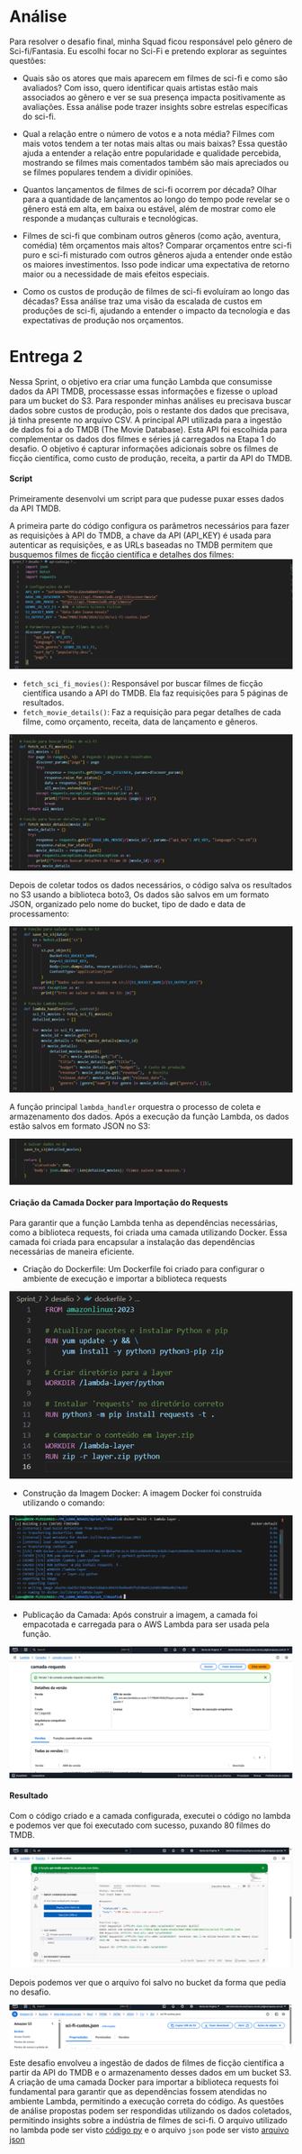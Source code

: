 # Análise
Para resolver o desafio final, minha Squad ficou responsável pelo gênero de Sci-fi/Fantasia. Eu escolhi focar no Sci-Fi e pretendo explorar as seguintes questões:

- Quais são os atores que mais aparecem em filmes de sci-fi e como são avaliados?
Com isso, quero identificar quais artistas estão mais associados ao gênero e ver se sua presença impacta positivamente as avaliações. Essa análise pode trazer insights sobre estrelas específicas do sci-fi.

- Qual a relação entre o número de votos e a nota média?
Filmes com mais votos tendem a ter notas mais altas ou mais baixas? Essa questão ajuda a entender a relação entre popularidade e qualidade percebida, mostrando se filmes mais comentados também são mais apreciados ou se filmes populares tendem a dividir opiniões.

- Quantos lançamentos de filmes de sci-fi ocorrem por década?
Olhar para a quantidade de lançamentos ao longo do tempo pode revelar se o gênero está em alta, em baixa ou estável, além de mostrar como ele responde a mudanças culturais e tecnológicas.

- Filmes de sci-fi que combinam outros gêneros (como ação, aventura, comédia) têm orçamentos mais altos?
Comparar orçamentos entre sci-fi puro e sci-fi misturado com outros gêneros ajuda a entender onde estão os maiores investimentos. Isso pode indicar uma expectativa de retorno maior ou a necessidade de mais efeitos especiais.

- Como os custos de produção de filmes de sci-fi evoluíram ao longo das décadas?
Essa análise traz uma visão da escalada de custos em produções de sci-fi, ajudando a entender o impacto da tecnologia e das expectativas de produção nos orçamentos.

# Entrega 2 

Nessa Sprint, o objetivo era criar uma função Lambda que consumisse dados da API TMDB, processasse essas informações e fizesse o upload para um bucket do S3. Para responder minhas análises eu precisava buscar dados sobre custos de produção, pois o restante dos dados que precisava, já tinha presente no arquivo CSV. A principal API utilizada para a ingestão de dados foi a do TMDB (The Movie Database). Esta API foi escolhida para complementar os dados dos filmes e séries já carregados na Etapa 1 do desafio. O objetivo é capturar informações adicionais sobre os filmes de ficção científica, como custo de produção, receita, a partir da API do TMDB.

#### Script

 Primeiramente desenvolvi um script para que pudesse puxar esses dados da API TMDB. 

 A primeira parte do código configura os parâmetros necessários para fazer as requisições à API do TMDB, a chave da API (API_KEY) é usada para autenticar as requisições, e as URLs baseadas no TMDB permitem que busquemos filmes de ficção científica e detalhes dos filmes:
![](../evidencias/codigo-01.png)

- ``fetch_sci_fi_movies()``: Responsável por buscar filmes de ficção científica usando a API do TMDB. Ela faz requisições para 5 páginas de resultados.
- ``fetch_movie_details()``: Faz a requisição para pegar detalhes de cada filme, como orçamento, receita, data de lançamento e gêneros.

![](../evidencias/codigo-02.png)

Depois de coletar todos os dados necessários, o código salva os resultados no S3 usando a biblioteca boto3, Os dados são salvos em um formato JSON, organizado pelo nome do bucket, tipo de dado e data de processamento:

![](../evidencias/codigo-03.png)

A função principal ``lambda_handler`` orquestra o processo de coleta e armazenamento dos dados.
Após a execução da função Lambda, os dados estão salvos em formato JSON no S3:

![](../evidencias/codigo-04.png)

#### Criação da Camada Docker para Importação do Requests
Para garantir que a função Lambda tenha as dependências necessárias, como a biblioteca requests, foi criada uma camada utilizando Docker. Essa camada foi criada para encapsular a instalação das dependências necessárias de maneira eficiente.
- Criação do Dockerfile: Um Dockerfile foi criado para configurar o ambiente de execução e importar a biblioteca requests

![](../evidencias/dockerfile.png)

- Construção da Imagem Docker: A imagem Docker foi construída utilizando o comando:

![](../evidencias/01-camada.png)

- Publicação da Camada: Após construir a imagem, a camada foi empacotada e carregada para o AWS Lambda para ser usada pela função.

![](../evidencias/02-camada-criada.png)

#### Resultado
Com o código criado e a camada configurada, executei o código no lambda e podemos ver que foi executado com sucesso, puxando 80 filmes do TMDB.

![](../evidencias/03-resultado.png)

Depois podemos ver que o arquivo foi salvo no bucket da forma que pedia no desafio. 

![](../evidencias/04-bucket-s3.png)

Este desafio envolveu a ingestão de dados de filmes de ficção científica a partir da API do TMDB e o armazenamento desses dados em um bucket S3. A criação de uma camada Docker para importar a biblioteca requests foi fundamental para garantir que as dependências fossem atendidas no ambiente Lambda, permitindo a execução correta do código. As questões de análise propostas podem ser respondidas utilizando os dados coletados, permitindo insights sobre a indústria de filmes de sci-fi. 
O arquivo utilizado no lambda pode ser visto [código py](../desafio/api-custos.py) e o arquivo ``json`` pode ser visto [arquivo json](../desafio/sci-fi-custos.json)
